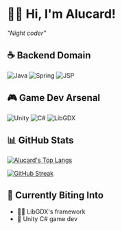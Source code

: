 # 🧛‍♂️ Hi, I'm Alucard! 
*"Night coder"*

## ☕ **Backend Domain**
![Java](https://img.shields.io/badge/Java_21-ED8B00?style=for-the-badge&logo=openjdk&logoColor=white)
![Spring](https://img.shields.io/badge/Spring-6DB33F?style=for-the-badge&logo=spring&logoColor=white)
![JSP](https://img.shields.io/badge/JSP-007396?style=for-the-badge&logo=java&logoColor=white)


## 🎮 **Game Dev Arsenal**
![Unity](https://img.shields.io/badge/Unity-100000?style=for-the-badge&logo=unity&logoColor=white&labelColor=000000)
![C#](https://img.shields.io/badge/C%23-239120?style=for-the-badge&logo=c-sharp&logoColor=white)
![LibGDX](https://img.shields.io/badge/LibGDX-DD1100?style=for-the-badge&logo=fire&logoColor=white)

## 📊 GitHub Stats
[![Alucard's Top Langs](https://github-readme-stats.vercel.app/api/top-langs/?username=AlucardxTepes&layout=compact&theme=dracula&hide=html,css&exclude_repo=temp)](https://github.com/anuraghazra/github-readme-stats)

[![GitHub Streak](https://streak-stats.demolab.com/?user=AlucardxTepes&theme=blood&date_format=j%20M%5B%20Y%5D)](https://git.io/streak-stats)

## 🌙 Currently Biting Into
- 🧛‍♂️ LibGDX's framework
- 🏰 Unity C# game dev
